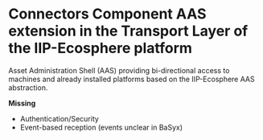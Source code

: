 # Connectors Component AAS extension in the Transport Layer of the IIP-Ecosphere platform

Asset Administration Shell (AAS) providing bi-directional access to machines and already installed platforms based on the IIP-Ecosphere AAS abstraction.  

**Missing**
- Authentication/Security
- Event-based reception (events unclear in BaSyx)